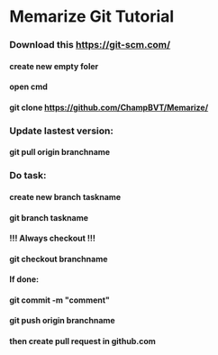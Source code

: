 # Memarize Git Tutorial
### Download this https://git-scm.com/
#### create new empty foler
#### open cmd 
#### git clone https://github.com/ChampBVT/Memarize/

### Update lastest version:
#### git pull origin branchname

### Do task:
#### create new branch taskname
#### git branch taskname
#### !!! Always checkout !!!
#### git checkout branchname
#### If done:
#### git commit -m "comment"
#### git push origin branchname

#### then create pull request in github.com
